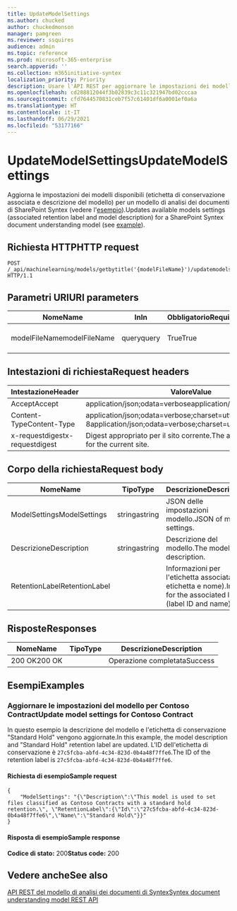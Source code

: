 ```yaml
---
title: UpdateModelSettings
ms.author: chucked
author: chuckedmonson
manager: pamgreen
ms.reviewer: ssquires
audience: admin
ms.topic: reference
ms.prod: microsoft-365-enterprise
search.appverid: ''
ms.collection: m365initiative-syntex
localization_priority: Priority
description: Usare l'API REST per aggiornare le impostazioni dei modelli disponibili per un modello di analisi dei documenti di SharePoint Syntex.
ms.openlocfilehash: cd288812044f3b02839c3c11c321947bd02cccaa
ms.sourcegitcommit: cfd7644570831ceb7f57c61401df6a0001ef0a6a
ms.translationtype: HT
ms.contentlocale: it-IT
ms.lasthandoff: 06/29/2021
ms.locfileid: "53177166"
---
```

# <a name="updatemodelsettings"></a><span data-ttu-id="44a4a-103">UpdateModelSettings</span><span class="sxs-lookup"><span data-stu-id="44a4a-103">UpdateModelSettings</span></span>

<span data-ttu-id="44a4a-104">Aggiorna le impostazioni dei modelli disponibili (etichetta di conservazione associata e descrizione del modello) per un modello di analisi dei documenti di SharePoint Syntex (vedere l'[esempio](rest-updatemodelsettings-method.md#examples)).</span><span class="sxs-lookup"><span data-stu-id="44a4a-104">Updates available models settings (associated retention label and model description) for a SharePoint Syntex document understanding model (see [example](rest-updatemodelsettings-method.md#examples)).</span></span>

## <a name="http-request"></a><span data-ttu-id="44a4a-105">Richiesta HTTP</span><span class="sxs-lookup"><span data-stu-id="44a4a-105">HTTP request</span></span>

```HTTP
POST /_api/machinelearning/models/getbytitle('{modelFileName}')/updatemodelsettings HTTP/1.1
```

## <a name="uri-parameters"></a><span data-ttu-id="44a4a-106">Parametri URI</span><span class="sxs-lookup"><span data-stu-id="44a4a-106">URI parameters</span></span>

|<span data-ttu-id="44a4a-107">Nome</span><span class="sxs-lookup"><span data-stu-id="44a4a-107">Name</span></span> |<span data-ttu-id="44a4a-108">In</span><span class="sxs-lookup"><span data-stu-id="44a4a-108">In</span></span> |<span data-ttu-id="44a4a-109">Obbligatorio</span><span class="sxs-lookup"><span data-stu-id="44a4a-109">Required</span></span>|<span data-ttu-id="44a4a-110">Tipo</span><span class="sxs-lookup"><span data-stu-id="44a4a-110">Type</span></span>|<span data-ttu-id="44a4a-111">Descrizione</span><span class="sxs-lookup"><span data-stu-id="44a4a-111">Description</span></span>|
|-----|---|--------|----|-----------|
|<span data-ttu-id="44a4a-112">modelFileName</span><span class="sxs-lookup"><span data-stu-id="44a4a-112">modelFileName</span></span>|<span data-ttu-id="44a4a-113">query</span><span class="sxs-lookup"><span data-stu-id="44a4a-113">query</span></span>|<span data-ttu-id="44a4a-114">True</span><span class="sxs-lookup"><span data-stu-id="44a4a-114">True</span></span>|<span data-ttu-id="44a4a-115">stringa</span><span class="sxs-lookup"><span data-stu-id="44a4a-115">string</span></span>|<span data-ttu-id="44a4a-116">Nome del file di modello di Syntex.</span><span class="sxs-lookup"><span data-stu-id="44a4a-116">Name of the Syntex model file.</span></span>|

## <a name="request-headers"></a><span data-ttu-id="44a4a-117">Intestazioni di richiesta</span><span class="sxs-lookup"><span data-stu-id="44a4a-117">Request headers</span></span>

| <span data-ttu-id="44a4a-118">Intestazione</span><span class="sxs-lookup"><span data-stu-id="44a4a-118">Header</span></span> | <span data-ttu-id="44a4a-119">Valore</span><span class="sxs-lookup"><span data-stu-id="44a4a-119">Value</span></span> |
|--------|-------|
|<span data-ttu-id="44a4a-120">Accept</span><span class="sxs-lookup"><span data-stu-id="44a4a-120">Accept</span></span>|<span data-ttu-id="44a4a-121">application/json;odata=verbose</span><span class="sxs-lookup"><span data-stu-id="44a4a-121">application/json;odata=verbose</span></span>|
|<span data-ttu-id="44a4a-122">Content-Type</span><span class="sxs-lookup"><span data-stu-id="44a4a-122">Content-Type</span></span>|<span data-ttu-id="44a4a-123">application/json;odata=verbose;charset=utf-8</span><span class="sxs-lookup"><span data-stu-id="44a4a-123">application/json;odata=verbose;charset=utf-8</span></span>|
|<span data-ttu-id="44a4a-124">x-requestdigest</span><span class="sxs-lookup"><span data-stu-id="44a4a-124">x-requestdigest</span></span>|<span data-ttu-id="44a4a-125">Digest appropriato per il sito corrente.</span><span class="sxs-lookup"><span data-stu-id="44a4a-125">The appropriate digest for the current site.</span></span>|

## <a name="request-body"></a><span data-ttu-id="44a4a-126">Corpo della richiesta</span><span class="sxs-lookup"><span data-stu-id="44a4a-126">Request body</span></span>

|<span data-ttu-id="44a4a-127">Nome</span><span class="sxs-lookup"><span data-stu-id="44a4a-127">Name</span></span>    |<span data-ttu-id="44a4a-128">Tipo</span><span class="sxs-lookup"><span data-stu-id="44a4a-128">Type</span></span>   |<span data-ttu-id="44a4a-129">Descrizione</span><span class="sxs-lookup"><span data-stu-id="44a4a-129">Description</span></span> |
|--------|-------|-------|
|<span data-ttu-id="44a4a-130">ModelSettings</span><span class="sxs-lookup"><span data-stu-id="44a4a-130">ModelSettings</span></span>|<span data-ttu-id="44a4a-131">stringa</span><span class="sxs-lookup"><span data-stu-id="44a4a-131">string</span></span>|<span data-ttu-id="44a4a-132">JSON delle impostazioni modello.</span><span class="sxs-lookup"><span data-stu-id="44a4a-132">JSON of model settings.</span></span>|
|<span data-ttu-id="44a4a-133">Descrizione</span><span class="sxs-lookup"><span data-stu-id="44a4a-133">Description</span></span>|<span data-ttu-id="44a4a-134">stringa</span><span class="sxs-lookup"><span data-stu-id="44a4a-134">string</span></span>|<span data-ttu-id="44a4a-135">Descrizione del modello.</span><span class="sxs-lookup"><span data-stu-id="44a4a-135">The model description.</span></span>|
|<span data-ttu-id="44a4a-136">RetentionLabel</span><span class="sxs-lookup"><span data-stu-id="44a4a-136">RetentionLabel</span></span>| |<span data-ttu-id="44a4a-137">Informazioni per l'etichetta associata (ID etichetta e nome).</span><span class="sxs-lookup"><span data-stu-id="44a4a-137">Info for the associated label (label ID and name).</span></span>|

## <a name="responses"></a><span data-ttu-id="44a4a-138">Risposte</span><span class="sxs-lookup"><span data-stu-id="44a4a-138">Responses</span></span>

| <span data-ttu-id="44a4a-139">Nome</span><span class="sxs-lookup"><span data-stu-id="44a4a-139">Name</span></span>   | <span data-ttu-id="44a4a-140">Tipo</span><span class="sxs-lookup"><span data-stu-id="44a4a-140">Type</span></span>  | <span data-ttu-id="44a4a-141">Descrizione</span><span class="sxs-lookup"><span data-stu-id="44a4a-141">Description</span></span>|
|--------|-------|------------|
|<span data-ttu-id="44a4a-142">200 OK</span><span class="sxs-lookup"><span data-stu-id="44a4a-142">200 OK</span></span>| |<span data-ttu-id="44a4a-143">Operazione completata</span><span class="sxs-lookup"><span data-stu-id="44a4a-143">Success</span></span>|

## <a name="examples"></a><span data-ttu-id="44a4a-144">Esempi</span><span class="sxs-lookup"><span data-stu-id="44a4a-144">Examples</span></span>

### <a name="update-model-settings-for-contoso-contract"></a><span data-ttu-id="44a4a-145">Aggiornare le impostazioni del modello per Contoso Contract</span><span class="sxs-lookup"><span data-stu-id="44a4a-145">Update model settings for Contoso Contract</span></span>

<span data-ttu-id="44a4a-146">In questo esempio la descrizione del modello e l'etichetta di conservazione "Standard Hold" vengono aggiornate.</span><span class="sxs-lookup"><span data-stu-id="44a4a-146">In this example, the model description and "Standard Hold" retention label are updated.</span></span> <span data-ttu-id="44a4a-147">L'ID dell'etichetta di conservazione è `27c5fcba-abfd-4c34-823d-0b4a48f7ffe6`.</span><span class="sxs-lookup"><span data-stu-id="44a4a-147">The ID of the retention label is `27c5fcba-abfd-4c34-823d-0b4a48f7ffe6`.</span></span>

#### <a name="sample-request"></a><span data-ttu-id="44a4a-148">Richiesta di esempio</span><span class="sxs-lookup"><span data-stu-id="44a4a-148">Sample request</span></span>

```HTTP
{
    "ModelSettings": "{\"Description\":\"This model is used to set files classified as Contoso Contracts with a standard hold retention.\", \"RetentionLabel\":{\"Id\":\"27c5fcba-abfd-4c34-823d-0b4a48f7ffe6\",\"Name\":\"Standard Hold\"}}"
}

```

#### <a name="sample-response"></a><span data-ttu-id="44a4a-149">Risposta di esempio</span><span class="sxs-lookup"><span data-stu-id="44a4a-149">Sample response</span></span>

<span data-ttu-id="44a4a-150">**Codice di stato:** 200</span><span class="sxs-lookup"><span data-stu-id="44a4a-150">**Status code:** 200</span></span>

## <a name="see-also"></a><span data-ttu-id="44a4a-151">Vedere anche</span><span class="sxs-lookup"><span data-stu-id="44a4a-151">See also</span></span>

[<span data-ttu-id="44a4a-152">API REST del modello di analisi dei documenti di Syntex</span><span class="sxs-lookup"><span data-stu-id="44a4a-152">Syntex document understanding model REST API</span></span>](syntex-model-rest-api.md)
